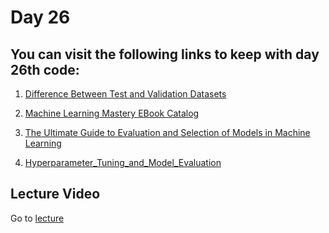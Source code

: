 # Day 26

## You can visit the following links to keep with day 26th code:

1. [Difference Between Test and Validation Datasets](https://machinelearningmastery.com/difference-test-validation-datasets/)

2. [Machine Learning Mastery EBook Catalog](https://machinelearningmastery.com/products/)

3. [The Ultimate Guide to Evaluation and Selection of Models in Machine Learning](https://neptune.ai/blog/the-ultimate-guide-to-evaluation-and-selection-of-models-in-machine-learning?utm_source=datacamp&utm_medium=post&utm_campaign=blog-the-ultimate-guide-to-evaluation-and-selection-of-models-in-machine-learning)

4. [Hyperparameter_Tuning_and_Model_Evaluation](https://github.com/dphi-official/Machine_Learning_Bootcamp/blob/master/Hyperparameter_Tuning_and_Model_Evaluation/Hyperparameter_Tuning_and_Model_Evaluation.ipynb)

## Lecture Video

Go to [lecture](https://www.youtube.com/watch?v=WLOGzCfbHss&ab_channel=DSCNEDxDSCUIT-poweredbyGoogleDevelopers)
